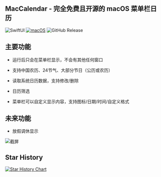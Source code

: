 ## MacCalendar - 完全免费且开源的 macOS 菜单栏日历

![SwiftUI](https://img.shields.io/badge/SwiftUI-EC662F?style=flat&logo=swift&logoColor=white)
[![macOS](https://img.shields.io/badge/macOS-14.0+-green.svg)](https://github.com/bylinxx/MacCalendar/releases/latest)
![GitHub Release](https://img.shields.io/github/v/release/bylinxx/MacCalendar)


## 主要功能

- 运行后只会在菜单栏显示，不会有其他任何窗口

- 支持中国农历、24节气、大部分节日（公历或农历）

- 读取系统日历数据，支持修改/删除

- 日历筛选

- 菜单栏可以自定义显示内容，支持图标/日期/时间/自定义格式

## 未来功能

- 放假调休显示

![截屏](https://github.com/user-attachments/assets/5a2185bb-9881-401f-8c3d-63692e582ab1)

## Star History

[![Star History Chart](https://api.star-history.com/svg?repos=bylinxx/MacCalendar&type=Timeline)](https://www.star-history.com/#bylinxx/MacCalendar&Timeline)
